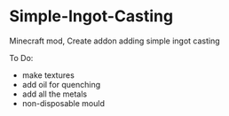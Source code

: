 # Simple-Ingot-Casting
Minecraft mod, Create addon adding simple ingot casting

To Do:
 - make textures
 - add oil for quenching
 - add all the metals
 - non-disposable mould